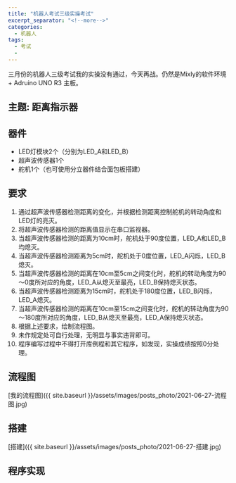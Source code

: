 ```yaml
---
title: "机器人考试三级实操考试"
excerpt_separator: "<!--more-->"
categories:
  - 机器人
tags:
  - 考试
  - 
---
```


三月份的机器人三级考试我的实操没有通过，今天再战。仍然是Mixly的软件环境 + Adruino UNO R3 主板。

<!--more-->

## 主题: 距离指示器

## 器件

* LED灯模块2个（分别为LED_A和LED_B）
* 超声波传感器1个
* 舵机1个（也可使用分立器件结合面包板搭建）

## 要求

1. 通过超声波传感器检测距离的变化，并根据检测距离控制舵机的转动角度和LED灯的亮灭。
2. 将超声波传感器检测的距离值显示在串口监视器。
3. 当超声波传感器检测的距离为10cm时，舵机处于90度位置，LED_A和LED_B均熄灭。
4. 当超声波传感器检测距离为5cm时，舵机处于0度位置，LED_A闪烁，LED_B熄灭。
5. 当超声波传感器检测的距离在10cm至5cm之间变化时，舵机的转动角度为90～0度所对应的角度，LED_A从熄灭至最亮，LED_B保持熄灭状态。
6. 当超声波传感器检测距离为15cm时，舵机处于180度位置，LED_B闪烁，LED_A熄灭。
7. 当超声波传感器检测的距离在10cm至15cm之间变化时，舵机的转动角度为90～180度所对应的角度，LED_B从熄灭至最亮，LED_A保持熄灭状态。
8. 根据上述要求，绘制流程图。
9. 未作规定处可自行处理，无明显与事实违背即可。
10. 程序编写过程中不得打开库例程和其它程序，如发现，实操成绩按照0分处理。

## 流程图

[我的流程图]({{ site.baseurl }}/assets/images/posts_photo/2021-06-27-流程图.jpg)

## 搭建

[搭建]({{ site.baseurl }}/assets/images/posts_photo/2021-06-27-搭建.jpg)

## 程序实现


